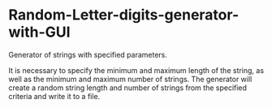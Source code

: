# Random-Letter-digits-generator-with-GUI

Generator of strings with specified parameters.

It is necessary to specify the minimum and maximum length of the string, as well as the minimum and maximum number of strings. The generator will create a random string length and number of strings from the specified criteria and write it to a file.
